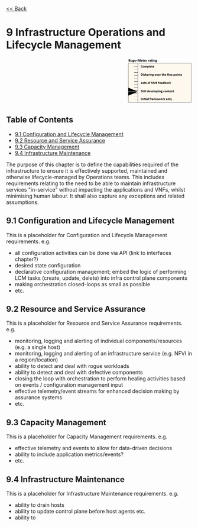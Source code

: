 [<< Back](../../ref_model)
# 9	Infrastructure Operations and Lifecycle Management
<p align="right"><img src="../figures/bogo_sdc.png" alt="scope" title="Scope" width="35%"/></p>

## Table of Contents
* [9.1 Configuration and Lifecycle Management](#9.1)
* [9.2 Resource and Service Assurance](#9.2)
* [9.3 Capacity Management](#9.3)
* [9.4 Infrastructure Maintenance](#9.4)


The purpose of this chapter is to define the capabilities required of the infrastructure to ensure it is effectively supported, maintained and otherwise lifecycle-managed by Operations teams.  This includes requirements relating to the need to be able to maintain infrastructure services "in-service" without impacting the applications and VNFs, whilst minimising human labour. It shall also capture any exceptions and related assumptions.

<a name="9.1"></a>
## 9.1 Configuration and Lifecycle Management

This is a placeholder for Configuration and Lifecycle Management requirements. e.g.
- all configuration activities can be done via API (link to interfaces chapter?)
- desired state configuration
- declarative configuration management; embed the logic of performing LCM tasks (create, update, delete) into infra control plane components
- making orchestration closed-loops as small as possible
- etc.

<a name="9.2"></a>
## 9.2 Resource and Service Assurance

This is a placeholder for Resource and Service Assurance requirements. e.g.
- monitoring, logging and alerting of individual components/resources (e.g. a single host)
- monitoring, logging and alerting of an infrastructure service (e.g. NFVI in a region/location)
- ability to detect and deal with rogue workloads
- ability to detect and deal with defective components
- closing the loop with orchestration to perform healing activities based on events / configuration management input
- effective telemetry/event streams for enhanced decision making by assurance systems
- etc.

<a name="9.3"></a>
## 9.3 Capacity Management

This is a placeholder for Capacity Management requirements. e.g.
- effective telemetry and events to allow for data-driven decisions
- ability to include application metrics/events?
- etc.

<a name="9.4"></a>
## 9.4 Infrastructure Maintenance

This is a placeholder for Infrastructure Maintenance requirements. e.g.

- ability to drain hosts
- ability to update control plane before host agents etc.
- ability to 
